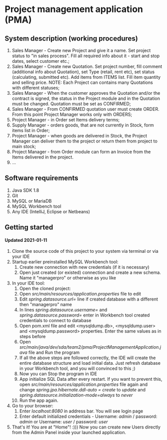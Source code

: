 # Project management application (PMA)

## System description (working procedures)
1. Sales Manager - Create new Project and give it a name. Set project status to "in sales process". Fill all required info about it - start and stop dates, select customer etc.;
2. Sales Manager - Create new Quotation. Set project number, fill comment (additional info about Quotation), set Type (retail, rent etc), set status (calculating, submitted etc). Add items from ITEMS list. Fill item quantity and selling price. NOTE: Each Project can contains many Quotations with different statuses;
3. Sales Manager - When the customer approves the Quotation and/or the contract is signed, the status in the Project module and in the Quotation must be changed. Quotation must be set as CONFIRMED;
4. Sales Manager - From CONFIRMED quotation user must create ORDER. From this point Project Manager works only with ORDERS;
5. Project Manager - in Order set Items delivery terms;
6. Supply Manager - orders goods, that are not currently in Stock, form items list in Order;
7. Project Manager - when goods are delivered in Stock, the Project Manager can deliver them to the project or return them from project to main stock;
8. Project Manager - from Order module can form an Invoice from the Items delivered in the project.
9. ...

## Software requirements
1. Java SDK 1.8
2. Git
3. MySQL or MariaDB
4. MySQL Workbench tool
5. Any IDE (IntelliJ, Eclipse or Netbeans)

## Getting started
#### Updated 2021-01-11
1. Clone the source code of this project to your system via terminal or via your IDE
2. Startup earlier preinstalled MySQL Workbench tool:
   1. Create new connection with new credentials (if it is necessary)
   2. Open just created (or existed) connection and create a new schema. Name it "managerpro" or otherwise as you like
3. In your IDE tool:
    1. Open the cloned project:
    2. Open _src/main/resources/application.properties_ file to edit
    3. Edit _spring.datasource.url=_ line if created database with a different then "managerpro" name
    4. In lines _spring.datasource.username=_ and _spring.datasource.password=_ enter in Workbench tool created credentials to connect to database
    5. Open pom.xml file and edit <mysqldump.db>, <mysqldump.user> and <mysqldump.password> properties. Enter the same values as in steps before
    6. Open _src/main/java/dev/sda/team2/pma/ProjectManagementApplication.java_ file and Run the program
    7. If all the above steps are followed correctly, the IDE will create the entire database structure and load initial data. Just refresh database in your Workbench tool, and you will convinced to this ;)
    8. Now you can Stop the program in IDE
    9. App initialize SQL Data after every restart. If you want to prevent this, open _src/main/resources/application.properties_ file again and change _spring.jpa.hibernate.ddl-auto = create_ to _update_ and _spring.datasource.initialization-mode=always_ to _never_
    10. Run the app again.
4. Go to your browser:
    1. Enter _localhost:8080_ in address bar. You will see login page
    2. Enter default initialized credentials - Username: _admin_ / password: _admin_ or Username: _user_ / password: _user_
5. That's it! You are at "Home"! :))) Now you can create new Users directly from the Admin Panel inside your launched application.
